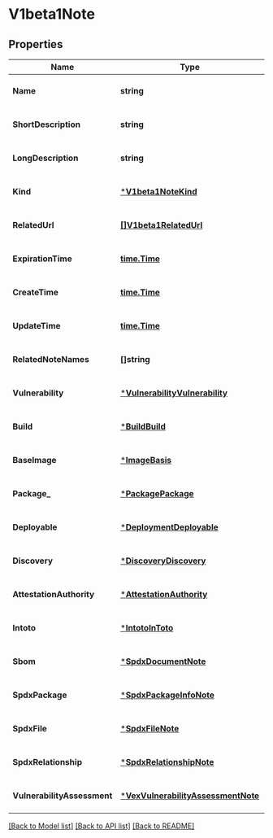 # V1beta1Note

## Properties
Name | Type | Description | Notes
------------ | ------------- | ------------- | -------------
**Name** | **string** | Output only. The name of the note in the form of &#x60;projects/[PROVIDER_ID]/notes/[NOTE_ID]&#x60;. | [optional] [default to null]
**ShortDescription** | **string** | A one sentence description of this note. | [optional] [default to null]
**LongDescription** | **string** | A detailed description of this note. | [optional] [default to null]
**Kind** | [***V1beta1NoteKind**](v1beta1NoteKind.md) | Output only. The type of analysis. This field can be used as a filter in list requests. | [optional] [default to null]
**RelatedUrl** | [**[]V1beta1RelatedUrl**](v1beta1RelatedUrl.md) | URLs associated with this note. | [optional] [default to null]
**ExpirationTime** | [**time.Time**](time.Time.md) | Time of expiration for this note. Empty if note does not expire. | [optional] [default to null]
**CreateTime** | [**time.Time**](time.Time.md) | Output only. The time this note was created. This field can be used as a filter in list requests. | [optional] [default to null]
**UpdateTime** | [**time.Time**](time.Time.md) | Output only. The time this note was last updated. This field can be used as a filter in list requests. | [optional] [default to null]
**RelatedNoteNames** | **[]string** | Other notes related to this note. | [optional] [default to null]
**Vulnerability** | [***VulnerabilityVulnerability**](vulnerabilityVulnerability.md) | A note describing a package vulnerability. | [optional] [default to null]
**Build** | [***BuildBuild**](buildBuild.md) | A note describing build provenance for a verifiable build. | [optional] [default to null]
**BaseImage** | [***ImageBasis**](imageBasis.md) | A note describing a base image. | [optional] [default to null]
**Package_** | [***PackagePackage**](packagePackage.md) | A note describing a package hosted by various package managers. | [optional] [default to null]
**Deployable** | [***DeploymentDeployable**](deploymentDeployable.md) | A note describing something that can be deployed. | [optional] [default to null]
**Discovery** | [***DiscoveryDiscovery**](discoveryDiscovery.md) | A note describing the initial analysis of a resource. | [optional] [default to null]
**AttestationAuthority** | [***AttestationAuthority**](attestationAuthority.md) | A note describing an attestation role. | [optional] [default to null]
**Intoto** | [***IntotoInToto**](intotoInToto.md) | A note describing an in-toto link. | [optional] [default to null]
**Sbom** | [***SpdxDocumentNote**](spdxDocumentNote.md) | A note describing a software bill of materials. | [optional] [default to null]
**SpdxPackage** | [***SpdxPackageInfoNote**](spdxPackageInfoNote.md) | A note describing an SPDX Package. | [optional] [default to null]
**SpdxFile** | [***SpdxFileNote**](spdxFileNote.md) | A note describing an SPDX File. | [optional] [default to null]
**SpdxRelationship** | [***SpdxRelationshipNote**](spdxRelationshipNote.md) | A note describing an SPDX File. | [optional] [default to null]
**VulnerabilityAssessment** | [***VexVulnerabilityAssessmentNote**](vexVulnerabilityAssessmentNote.md) | A note describing a vulnerability assessment. | [optional] [default to null]

[[Back to Model list]](../README.md#documentation-for-models) [[Back to API list]](../README.md#documentation-for-api-endpoints) [[Back to README]](../README.md)


